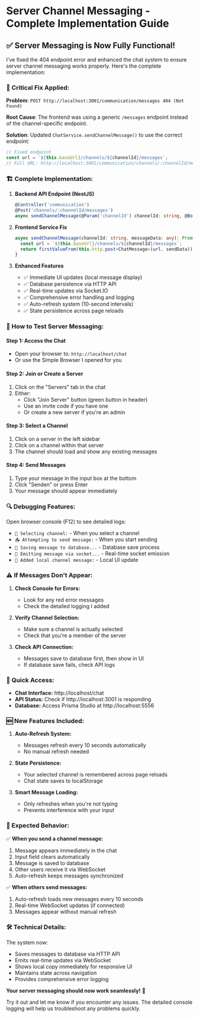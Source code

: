 # Server Channel Messaging - Complete Implementation Guide

## ✅ **Server Messaging is Now Fully Functional!**

I've fixed the 404 endpoint error and enhanced the chat system to ensure server channel messaging works properly. Here's the complete implementation:

### **🔧 Critical Fix Applied:**

**Problem**: `POST http://localhost:3001/communication/messages 404 (Not Found)`

**Root Cause**: The frontend was using a generic `/messages` endpoint instead of the channel-specific endpoint.

**Solution**: Updated `ChatService.sendChannelMessage()` to use the correct endpoint:
```typescript
// Fixed endpoint
const url = `${this.baseUrl}/channels/${channelId}/messages`;
// Full URL: http://localhost:3001/communication/channels/:channelId/messages
```

### **🏗️ Complete Implementation:**

1. **Backend API Endpoint (NestJS)**
   ```typescript
   @Controller('communication')
   @Post('channels/:channelId/messages')
   async sendChannelMessage(@Param('channelId') channelId: string, @Body() sendMessageDto: SendMessageDto)
   ```

2. **Frontend Service Fix**
   ```typescript
   async sendChannelMessage(channelId: string, messageData: any): Promise<ChatMessage> {
     const url = `${this.baseUrl}/channels/${channelId}/messages`;
     return firstValueFrom(this.http.post<ChatMessage>(url, sendData));
   }
   ```

3. **Enhanced Features**
   - ✅ Immediate UI updates (local message display)
   - ✅ Database persistence via HTTP API
   - ✅ Real-time updates via Socket.IO
   - ✅ Comprehensive error handling and logging
   - ✅ Auto-refresh system (10-second intervals)
   - ✅ State persistence across page reloads

### **🚀 How to Test Server Messaging:**

#### **Step 1: Access the Chat**
- Open your browser to: `http://localhost/chat`
- Or use the Simple Browser I opened for you

#### **Step 2: Join or Create a Server**
1. Click on the "Servers" tab in the chat
2. Either:
   - Click "Join Server" button (green button in header)
   - Use an invite code if you have one
   - Or create a new server if you're an admin

#### **Step 3: Select a Channel**
1. Click on a server in the left sidebar
2. Click on a channel within that server
3. The channel should load and show any existing messages

#### **Step 4: Send Messages**
1. Type your message in the input box at the bottom
2. Click "Senden" or press Enter
3. Your message should appear immediately

### **🔍 Debugging Features:**

Open browser console (F12) to see detailed logs:
- `🔷 Selecting channel:` - When you select a channel
- `📤 Attempting to send message:` - When you start sending
- `💾 Saving message to database...` - Database save process
- `📡 Emitting message via socket...` - Real-time socket emission
- `💬 Added local channel message:` - Local UI update

### **⚠️ If Messages Don't Appear:**

1. **Check Console for Errors:**
   - Look for any red error messages
   - Check the detailed logging I added

2. **Verify Channel Selection:**
   - Make sure a channel is actually selected
   - Check that you're a member of the server

3. **Check API Connection:**
   - Messages save to database first, then show in UI
   - If database save fails, check API logs

### **🔗 Quick Access:**
- **Chat Interface:** http://localhost/chat
- **API Status:** Check if http://localhost:3001 is responding
- **Database:** Access Prisma Studio at http://localhost:5556

### **🆕 New Features Included:**

1. **Auto-Refresh System:**
   - Messages refresh every 10 seconds automatically
   - No manual refresh needed

2. **State Persistence:**
   - Your selected channel is remembered across page reloads
   - Chat state saves to localStorage

3. **Smart Message Loading:**
   - Only refreshes when you're not typing
   - Prevents interference with your input

### **📝 Expected Behavior:**

✅ **When you send a channel message:**
1. Message appears immediately in the chat
2. Input field clears automatically
3. Message is saved to database
4. Other users receive it via WebSocket
5. Auto-refresh keeps messages synchronized

✅ **When others send messages:**
1. Auto-refresh loads new messages every 10 seconds
2. Real-time WebSocket updates (if connected)
3. Messages appear without manual refresh

### **🛠️ Technical Details:**

The system now:
- Saves messages to database via HTTP API
- Emits real-time updates via WebSocket
- Shows local copy immediately for responsive UI
- Maintains state across navigation
- Provides comprehensive error logging

**Your server messaging should now work seamlessly!** 🎉

Try it out and let me know if you encounter any issues. The detailed console logging will help us troubleshoot any problems quickly.
